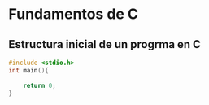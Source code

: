 # Fundamentos de C

## Estructura inicial de un progrma en C

```c
#include <stdio.h>
int main(){
    
    return 0;
}
```
